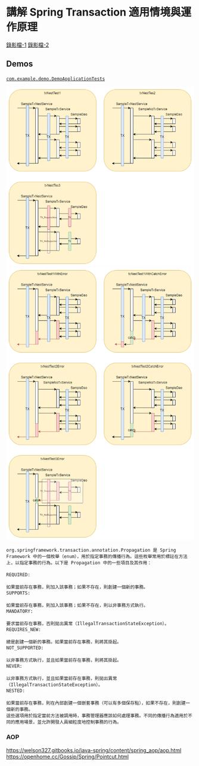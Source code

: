 # 講解 Spring Transaction 適用情境與運作原理

[錄影檔-1](https://drive.google.com/file/d/1FpBQks5c1XJx2o8vx2NeL6NAyquY6OYs/view?usp=drive_link)
[錄影檔-2](https://drive.google.com/file/d/1ei2FUJ_kB3b5hFB2AqvZGWxeZGgWm7nE/view?usp=drive_link)

## Demos

[`com.example.demo.DemoApplicationTests`](./src/test/java/com/example/demo/DemoApplicationTests.java)

![transaction.drawio.png](transaction.drawio.png)
![transaction-error.drawio.png](transaction-error.drawio.png)

```
org.springframework.transaction.annotation.Propagation 是 Spring Framework 中的一個枚舉（enum），用於指定事務的傳播行為。這些枚舉常用於標註在方法上，以指定事務的行為。以下是 Propagation 中的一些項目及其作用：

REQUIRED:

如果當前存在事務，則加入該事務；如果不存在，則創建一個新的事務。
SUPPORTS:

如果當前存在事務，則加入該事務；如果不存在，則以非事務方式執行。
MANDATORY:

要求當前存在事務，否則拋出異常（IllegalTransactionStateException）。
REQUIRES_NEW:

總是創建一個新的事務。如果當前存在事務，則將其掛起。
NOT_SUPPORTED:

以非事務方式執行，並且如果當前存在事務，則將其掛起。
NEVER:

以非事務方式執行，並且如果當前存在事務，則拋出異常（IllegalTransactionStateException）。
NESTED:

如果當前存在事務，則在內部創建一個嵌套事務（可以有多個保存點），如果不存在，則創建一個新的事務。
這些選項用於指定當前方法被調用時，事務管理器應該如何處理事務。不同的傳播行為適用於不同的應用場景，並允許開發人員細粒度地控制事務的行為。
```


### AOP

https://welson327.gitbooks.io/java-spring/content/spring_aop/aop.html
https://openhome.cc/Gossip/Spring/Pointcut.html